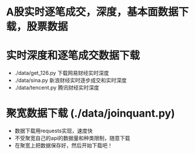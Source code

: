 # A股实时逐笔成交，深度，基本面数据下载，股票数据
# 实时深度和逐笔成交数据下载
* ./data/get_126.py 下载网易财经实时深度
* ./data/sina.py 新浪财经实时逐步成交和实时深度
* ./data/tencent.py 腾讯财经实时深度 
# 聚宽数据下载 (./data/joinquant.py)
* 数据下载用requests实现，速度快
* 不受聚宽自己的api的数据量和种类限制，随意下载
* 在聚宽上把数据保存好，然后开始下载吧！
